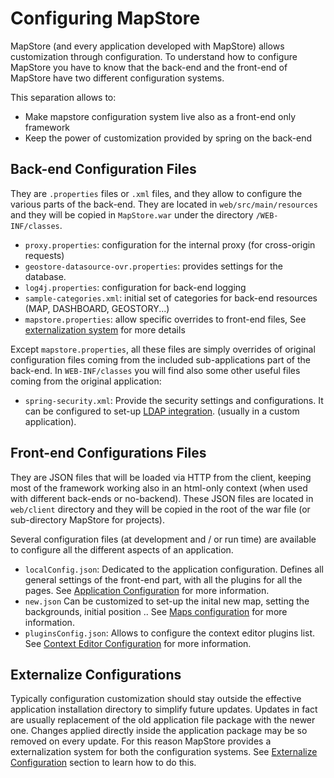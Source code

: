# Configuring MapStore

MapStore (and every application developed with MapStore) allows customization through configuration.
To understand how to configure MapStore you have to know that the back-end and the front-end of MapStore have two different configuration systems.

This separation allows to:

* Make mapstore configuration system live also as a front-end only framework
* Keep the power of customization provided by spring on the back-end

## Back-end Configuration Files

They are `.properties` files or `.xml` files, and they allow to configure the various parts of the back-end.
They are located in `web/src/main/resources` and they will be copied in  `MapStore.war` under the directory `/WEB-INF/classes`.

* `proxy.properties`: configuration for the internal proxy (for cross-origin requests)
* `geostore-datasource-ovr.properties`: provides settings for the database.
* `log4j.properties`: configuration for back-end logging
* `sample-categories.xml`: initial set of categories for back-end resources (MAP, DASHBOARD, GEOSTORY...)
* `mapstore.properties`: allow specific overrides to front-end files, See [externalization system](../externalized-configuration) for more details

Except `mapstore.properties`, all these files are simply overrides of original configuration files coming from the included sub-applications part of the back-end. In `WEB-INF/classes` you will find also some other useful files coming from the original application:

* `spring-security.xml`: Provide the security settings and configurations. It can be configured to set-up [LDAP integration](integrations/users/ldap.md). (usually in a custom application).


## Front-end Configurations Files

They are JSON files that will be loaded via HTTP from the client, keeping most of the framework working also in an html-only context (when used with different back-ends or no-backend). These JSON files are located in `web/client` directory and they will be copied in the root of the war file (or sub-directory MapStore for projects).

Several configuration files (at development and / or run time) are available to configure all the different aspects of an application.

* `localConfig.json`: Dedicated to the application configuration. Defines all general settings of the front-end part, with all the plugins for all the pages. See [Application Configuration](../local-config) for more information.
* `new.json` Can be customized to set-up the inital new map, setting the backgrounds, initial position .. See [Maps configuration](../maps-configuration) for more information.
* `pluginsConfig.json`: Allows to configure the context editor plugins list. See [Context Editor Configuration](context-editor-config.md) for more information.

## Externalize Configurations

Typically configuration customization should stay outside the effective application installation directory to simplify future updates. Updates in fact are usually replacement of the old application file package with the newer one. Changes applied directly inside the application package may be so removed on every update. For this reason MapStore provides a externalization system for both the configuration systems. See [Externalize Configuration](../externalized-configuration) section to learn how to do this.
